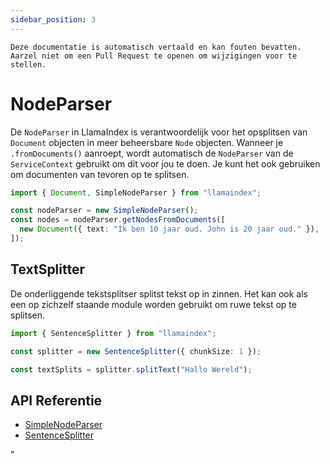 ```yaml
---
sidebar_position: 3
---
```


`Deze documentatie is automatisch vertaald en kan fouten bevatten. Aarzel niet om een Pull Request te openen om wijzigingen voor te stellen.`

# NodeParser

De `NodeParser` in LlamaIndex is verantwoordelijk voor het opsplitsen van `Document` objecten in meer beheersbare `Node` objecten. Wanneer je `.fromDocuments()` aanroept, wordt automatisch de `NodeParser` van de `ServiceContext` gebruikt om dit voor jou te doen. Je kunt het ook gebruiken om documenten van tevoren op te splitsen.

```typescript
import { Document, SimpleNodeParser } from "llamaindex";

const nodeParser = new SimpleNodeParser();
const nodes = nodeParser.getNodesFromDocuments([
  new Document({ text: "Ik ben 10 jaar oud. John is 20 jaar oud." }),
]);
```

## TextSplitter

De onderliggende tekstsplitser splitst tekst op in zinnen. Het kan ook als een op zichzelf staande module worden gebruikt om ruwe tekst op te splitsen.

```typescript
import { SentenceSplitter } from "llamaindex";

const splitter = new SentenceSplitter({ chunkSize: 1 });

const textSplits = splitter.splitText("Hallo Wereld");
```

## API Referentie

- [SimpleNodeParser](../../api/classes/SimpleNodeParser.md)
- [SentenceSplitter](../../api/classes/SentenceSplitter.md)

"
